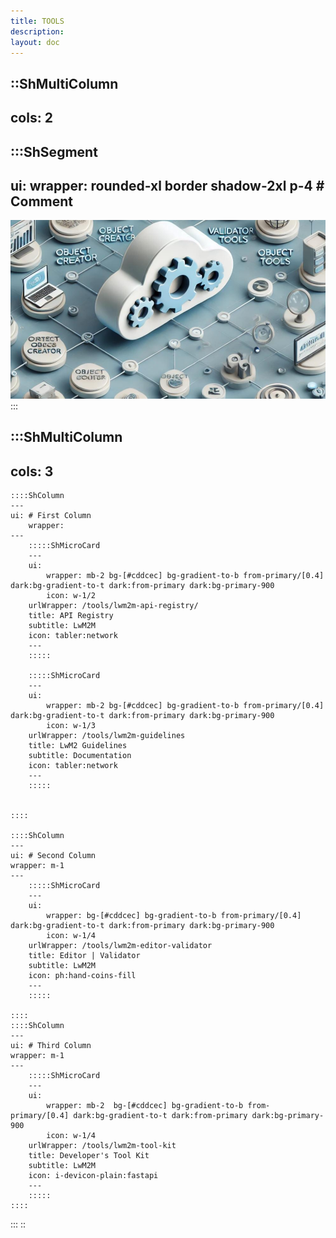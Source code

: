 ```yaml
---
title: TOOLS
description:
layout: doc
---
```


::ShMultiColumn
---
cols: 2
---

:::ShSegment
---
ui:
  wrapper: rounded-xl border shadow-2xl p-4 # Comment
---
<img src="/images/tools/lwm2m-tools-oma.png" alt="Open Mobile Alliance Tools" class="rounded-2xl">
:::

:::ShMultiColumn
---
cols: 3
---
    ::::ShColumn 
    --- 
    ui: # First Column
        wrapper: 
    ---
        :::::ShMicroCard
        ---
        ui:
            wrapper: mb-2 bg-[#cddcec] bg-gradient-to-b from-primary/[0.4] dark:bg-gradient-to-t dark:from-primary dark:bg-primary-900
            icon: w-1/2
        urlWrapper: /tools/lwm2m-api-registry/
        title: API Registry
        subtitle: LwM2M
        icon: tabler:network
        ---
        :::::

        :::::ShMicroCard
        ---
        ui:
            wrapper: mb-2 bg-[#cddcec] bg-gradient-to-b from-primary/[0.4] dark:bg-gradient-to-t dark:from-primary dark:bg-primary-900
            icon: w-1/3
        urlWrapper: /tools/lwm2m-guidelines
        title: LwM2 Guidelines
        subtitle: Documentation
        icon: tabler:network
        ---
        :::::        


    ::::

    ::::ShColumn 
    --- 
    ui: # Second Column
    wrapper: m-1 
    ---
        :::::ShMicroCard
        ---
        ui:
            wrapper: bg-[#cddcec] bg-gradient-to-b from-primary/[0.4] dark:bg-gradient-to-t dark:from-primary dark:bg-primary-900     
            icon: w-1/4
        urlWrapper: /tools/lwm2m-editor-validator
        title: Editor | Validator
        subtitle: LwM2M
        icon: ph:hand-coins-fill
        ---
        :::::

    ::::
    ::::ShColumn 
    --- 
    ui: # Third Column
    wrapper: m-1 
    ---
        :::::ShMicroCard
        ---
        ui:
            wrapper: mb-2  bg-[#cddcec] bg-gradient-to-b from-primary/[0.4] dark:bg-gradient-to-t dark:from-primary dark:bg-primary-900     
            icon: w-1/4   
        urlWrapper: /tools/lwm2m-tool-kit
        title: Developer's Tool Kit
        subtitle: LwM2M
        icon: i-devicon-plain:fastapi
        ---
        :::::
    ::::
:::
::


